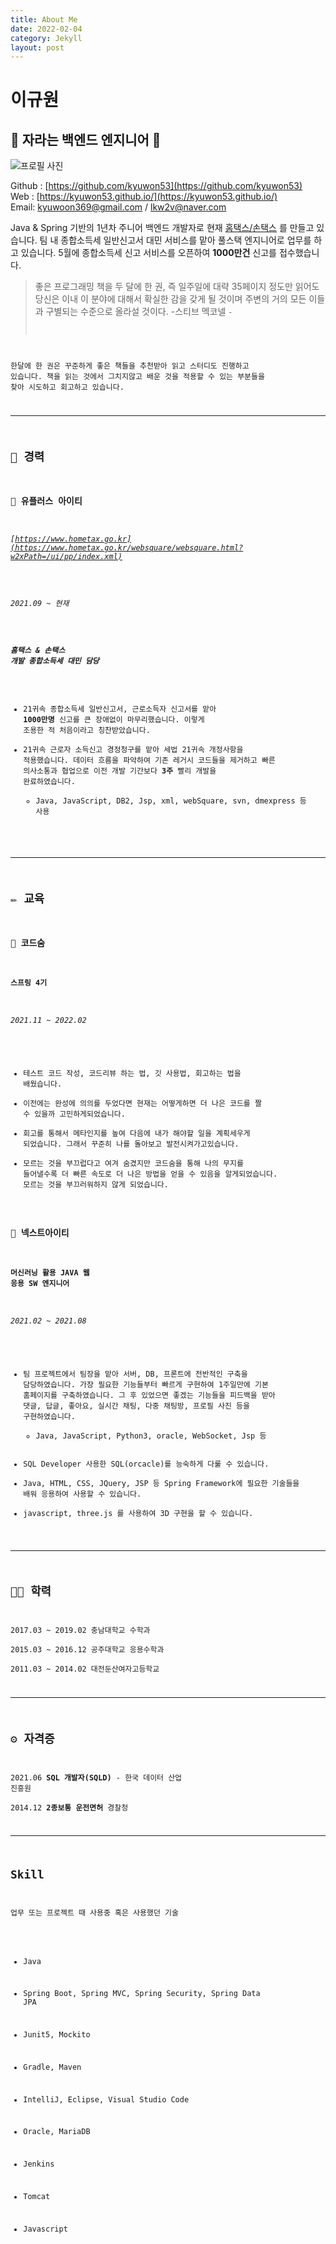 ```yaml
---
title: About Me
date: 2022-02-04
category: Jekyll
layout: post
---
```


# 이규원
## 🌱 자라는 백엔드 엔지니어 👋

![프로필 사진](/assets/img/kyu.jpg)   

Github : [https://github.com/kyuwon53](https://github.com/kyuwon53)   
Web : [https://kyuwon53.github.io/](https://kyuwon53.github.io/)   
Email: kyuwoon369@gmail.com / lkw2v@naver.com   

Java & Spring 기반의 1년차 주니어 백엔드 개발자로 현재 [홈택스/손택스](https://www.hometax.go.kr/websquare/websquare.html?w2xPath=/ui/pp/index.xml) 를 만들고 있습니다. 팀 내 종합소득세 일반신고서 대민 서비스를 맡아 풀스택 엔지니어로 업무를 하고 있습니다. 5월에 종합소득세 신고 서비스를 오픈하여 **1000만건** 신고를 접수했습니다.  

> 좋은 프로그래밍 책을 두 달에 한 권, 즉 일주일에 대략 35페이지 정도만 읽어도 당신은 이내 이 분야에 대해서 확실한 감을 갖게 될 것이며 주변의 거의 모든 이들과 구별되는 수준으로 올라설 것이다. -스티브 멕코넬 <code complete>-   
    
한달에 한 권은 꾸준하게 좋은 책들을 추천받아 읽고 스터디도 진행하고 있습니다. 책을 읽는 것에서 그치지않고 배운 것을 적용할 수 있는 부분들을 찾아 시도하고 회고하고 있습니다.  

---

## 🏃 경력 
### 📎 유플러스 아이티 
###### [https://www.hometax.go.kr](https://www.hometax.go.kr/websquare/websquare.html?w2xPath=/ui/pp/index.xml)
###### 2021.09 ~ 현재
##### 홈택스 & 손택스 개발 종합소득세 대민 담당

* 21귀속 종합소득세 일반신고서, 근로소득자 신고서를 맡아 **1000만명** 신고를 큰 장애없이 마무리했습니다. 이렇게 조용한 적 처음이라고 칭찬받았습니다. 
* 21귀속 근로자 소득신고 경정청구를 맡아 세법 21귀속 개정사항을 적용했습니다. 데이터 흐름을 파악하여 기존 레거시 코드들을 제거하고 빠른 의사소통과 협업으로 이전 개발 기간보다 **3주** 빨리 개발을 완료하였습니다. 
    * Java, JavaScript, DB2, Jsp, xml, webSquare, svn, dmexpress 등 사용

---

## ✏️ 교육
### 📎 코드숨
#### 스프링 4기
###### 2021.11 ~ 2022.02

* 테스트 코드 작성, 코드리뷰 하는 법, 깃 사용법, 회고하는 법을 배웠습니다. 
* 이전에는 완성에 의의를 두었다면 현재는 어떻게하면 더 나은 코드를 짤 수 있을까 고민하게되었습니다. 
* 회고를 통해서 메타인지를 높여 다음에 내가 해야할 일을 계획세우게 되었습니다. 그래서 꾸준히 나를 돌아보고 발전시켜가고있습니다. 
* 모르는 것을 부끄럽다고 여겨 숨겼지만 코드숨을 통해 나의 무지를 들어낼수록 더 빠른 속도로 더 나은 방법을 얻을 수 있음을 알게되었습니다. 모르는 것을 부끄러워하지 않게 되었습니다.

### 📎 넥스트아이티
#### 머신러닝 활용 JAVA 웹 응용 SW 엔지니어
###### 2021.02 ~ 2021.08

* 팀 프로젝트에서 팀장을 맡아 서버, DB, 프론트에 전반적인 구축을 담당하였습니다. 가장 필요한 기능들부터 빠르게 구현하여 1주일만에 기본 홈페이지를 구축하였습니다. 그 후 있었으면 좋겠는 기능들을 피드백을 받아 댓글, 답글, 좋아요, 실시간 채팅, 다중 채팅방, 프로필 사진 등을 구현하였습니다. 
    * Java, JavaScript, Python3, oracle, WebSocket, Jsp 등 
* SQL Developer 사용한 SQL(orcacle)를 능숙하게 다룰 수 있습니다.
* Java, HTML, CSS, JQuery, JSP 등 Spring Framework에 필요한 기술들을 배워 응용하여 사용할 수 있습니다.
* javascript, three.js 를 사용하여 3D 구현을 할 수 있습니다. 

---
## 👩‍🎓 학력
2017.03 ~ 2019.02 충남대학교 수학과    
2015.03 ~ 2016.12 공주대학교 응용수학과   
2011.03 ~ 2014.02 대전둔산여자고등학교   

---

## ⚙️ 자격증
2021.06 **SQL 개발자(SQLD)** - 한국 데이터 산업 진흥원   
2014.12 **2종보통 운전면허** 경찰청   

---

## Skill 
업무 또는 프로젝트 때 사용중 혹은 사용했던 기술

* Java
* Spring Boot, Spring MVC, Spring Security, Spring Data JPA
* Junit5, Mockito
* Gradle, Maven
* IntelliJ, Eclipse, Visual Studio Code

* Oracle, MariaDB
* Jenkins
* Tomcat

* Javascript
